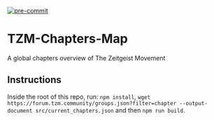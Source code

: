 [![pre-commit](https://img.shields.io/badge/pre--commit-enabled-brightgreen?logo=pre-commit&logoColor=white)](https://github.com/pre-commit/pre-commit)

# TZM-Chapters-Map
A global chapters overview of The Zeitgeist Movement

## Instructions
Inside the root of this repo, run: `npm install`, `wget https://forum.tzm.community/groups.json?filter=chapter --output-document src/current_chapters.json` and then `npm run build`.
